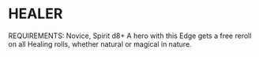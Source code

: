 # HEALER
REQUIREMENTS: Novice, Spirit d8+
A hero with this Edge gets a free reroll on all Healing rolls, whether natural or magical in nature.